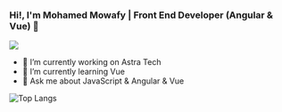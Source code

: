 ### Hi!, I'm Mohamed Mowafy | Front End Developer (Angular & Vue) 👋
 ![](https://komarev.com/ghpvc/?username=3Mowafy)
- 🔭 I’m currently working on Astra Tech
- 🌱 I’m currently learning Vue
- 💬 Ask me about JavaScript & Angular & Vue

 ![Top Langs](https://github-readme-stats.vercel.app/api/top-langs/?username=3Mowafy)
  <!--![Top Langs](https://github-readme-stats.vercel.app/api?username=3Mowafy\&show_icons=true\&theme=radical)
 -->
 <!--[![trophy](https://github-profile-trophy.vercel.app/?username=3Mowafy)](https://github.com/ryo-ma/github-profile-trophy)

[![trophy](https://github-profile-trophy.vercel.app/?username=3Mowafy&theme=onedark)](https://github.com/ryo-ma/github-profile-trophy)
 -->
<!--
- 📫 How to reach me: ...
- 😄 Pronouns: ...
- ⚡ Fun fact: ...
- 👯 I’m looking to collaborate on ...
- 🤔 I’m looking for help with ...
-->

